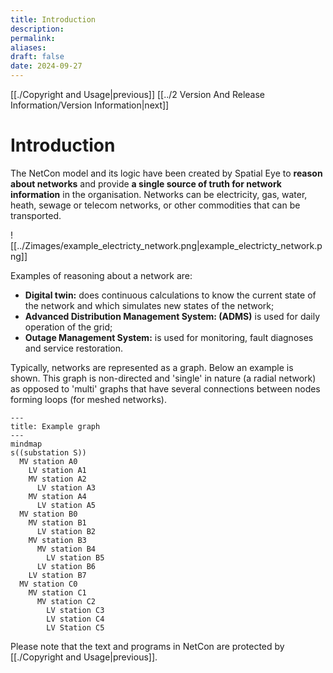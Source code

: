 ```yaml
---
title: Introduction
description: 
permalink: 
aliases: 
draft: false
date: 2024-09-27
---
```

[[./Copyright and Usage|previous]] [[../2 Version And Release Information/Version Information|next]]
# Introduction

The NetCon model and its logic have been created by Spatial Eye to **reason about networks** and provide **a single source of truth for network information** in the organisation. Networks can be electricity, gas, water, heath, sewage or telecom networks, or other commodities that can be transported.

![[../Zimages/example_electricty_network.png|example_electricty_network.png]]

Examples of reasoning about a network are:
- **Digital twin:** does continuous calculations to know the current state of the network and which simulates new states of the network;
- **Advanced Distribution Management System: (ADMS)** is used for daily operation of the grid;
- **Outage Management System:** is used for monitoring, fault diagnoses and service restoration.

Typically, networks are represented as a graph. Below an example is shown. This graph is non-directed and 'single' in nature (a radial network) as opposed to 'multi' graphs that have several connections between nodes forming loops (for meshed networks).

```mermaid
---
title: Example graph
---
mindmap
s((substation S))
  MV station A0
    LV station A1
    MV station A2
      LV station A3
    MV station A4
      LV station A5
  MV station B0
    MV station B1
      LV station B2
    MV station B3
      MV station B4
        LV station B5
      LV station B6
    LV station B7
  MV station C0
    MV station C1
      MV station C2
        LV station C3
        LV station C4
        LV Station C5

```

Please note that the text and programs in NetCon are protected by [[./Copyright and Usage|previous]].